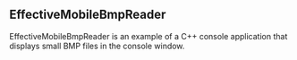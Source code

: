 ## EffectiveMobileBmpReader

EffectiveMobileBmpReader is an example of a C++ console application that displays small BMP files in the console window.
